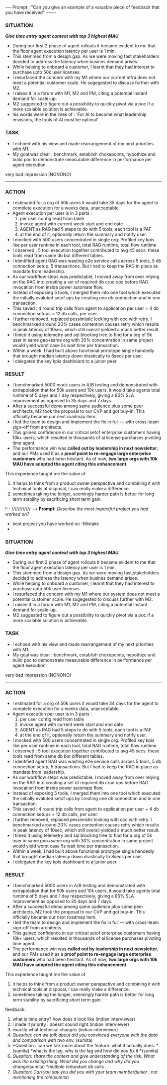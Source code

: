 

--- Prompt : "Can you give an example of a valuable piece of feedback that you have received" -----

### **SITUATION**
***Give time entry agent context with top 3 highest MAU***
- During our first 2 phase of agent rollouts it became evident to me that the floor agent execution latency per user is 1 min. 
- This stemmed from a design gap. As we were moving fast,stakeholders decided to address the latency when busines demand arises.  
- While helping to onboard a customer, I learnt that they had interest to purchase upto 50k user licenses.
- I resurfaced the concern with my M1 where our current infra does not meet a potential customer scale. He sugegested to discuss further with M2.
- I raised it in a forum with M1, M2 and PM, citing a potential instant demand for scale-up.
- M2 suggested to figure out a possibility to quickly pivot via a poc if a more scalable solution is achievable.
- his words were in the lines of : 'For AI to become what leadership envisions, the tools of AI must be optimal'

### **TASK**
- I echoed with his view and made rearrangement of my next priorities with M1. 
- My goal was clear :  benchmark, establish chokepoints, hypothize and build poc to demonstrate measurable difference in performance per agent execution.

<!-- I made it my goal to **reprioritize performance work** and **drive this scale bottleneck into the roadmap**, even if it meant challenging our agreed-upon plan. --> very bad impression (NONONO)
---

### **ACTION**
- I estimated for a org of 50k users it would take 35 days for the agent to complete execution for a weeks data, unacceptable.
- Agent execution per user is in 3 parts : 
    1. per user config read from table
    2. invoke agent with current week start and end date
    3. AGENT as RAG had 5 steps to do with 5 tools, each tool is a PAF.
    4. at the end of it, optionally return the summary and notify user.
- I mocked with 500 users concentrated in single org. Profiled key kpis like per user runtime in each tool, total RAG runtime, total flow runtime
- I observed : 5 tool execution together contributed to avg 45 secs. these tools read from same db but different tables.
- I identified agent RAG was wasting e2e service calls across 5 tools, 5 db connection setup, 5 transactions. But I had to keep the RAG in place as mandate from leadership.
-  As our workflow steps was predictable, I moved away from over relying on the RAG into creating a set of required db crud ops before RAG invocation from inside power automate flow.
- Instead of exposing 5 tools, I merged them into one tool which executed the initially evaluted setof ops by creating one db connection and in one transaction.
- This saved : 4 round trip calls from agent to application per user + 4 db connection setups + 12 db calls, per user.
- I further removed, replaced pessimistic locking with occ with retry. I benchmarked around 20% cases contention causes retry which results in peak latency of 10sec, which still overall yielded a much better result.
- I timed it using telemetry and sql blocking tree to find for a org of 5k user in same geo+same org with 30% concentration in same project would yield worst case 5s wait time per transaction.
- Within a week, I had built above functional prototype single handedly that brought median latency down drastically to 8secs per user. 
- I delegated the key kpis dashboard to a junior peer.

### **RESULT**
- I benchmarked 5000 mock users in A/B testing and demonstrated with extrapolation that for 50k users and 10k users, it would take agents total runtime of 5 days and 1 day respectively, giving a 85% SLA improvement as opposed to 35 days and 7 days. 
-  After a successful demo among same audience plus some peer architects, M2 took the proposal to our CVP and got buy-in. This officially became our next roadmap item.
- I led the team to design and implement the fix in full — with cross-team sign-off from architects. 
- This gained confidence in our critical setof enterprise customers having 10k+ users, which resulted in thousands of ai license purchases pivoting time agent.
- The performance win was **called out by leadership in next newsletter**, and our PMs used it as a **proof point to re-engage large enterprise customers** who had been hesitant. As of now, **two large orgs with 10k MAU have adopted the agent citing this enhancement**.

This experience taught me the value of
1. It helps to think from a product owner perspective and combining it with technical tools at disposal, I can really make a difference.
2. sometimes taking the longer, seemingly harder path is better for long term stability by sacrificing short term gain.


!-- //////////// -->
**Prompt:** *Describe the most impactful project you had worked on?*
- best project you have worked on
-Mistake 
-

### **SITUATION**
***Give time entry agent context with top 3 highest MAU***
- During our first 2 phase of agent rollouts it became evident to me that the floor agent execution latency per user is 1 min. 
- This stemmed from a design gap. As we were moving fast,stakeholders decided to address the latency when busines demand arises.  
- While helping to onboard a customer, I learnt that they had interest to purchase upto 50k user licenses.
- I resurfaced the concern with my M1 where our system does not meet a potential customer scale. He sugegested to discuss further with M2.
- I raised it in a forum with M1, M2 and PM, citing a potential instant demand for scale-up.
- M2 suggested to figure out a possibility to quickly pivot via a poc if a more scalable solution is achievable.

### **TASK**
- I echoed with his view and made rearrangement of my next priorities with M1. 
- My goal was clear :  benchmark, establish chokepoints, hypothize and build poc to demonstrate measurable difference in performance per agent execution.

<!-- I made it my goal to **reprioritize performance work** and **drive this scale bottleneck into the roadmap**, even if it meant challenging our agreed-upon plan. --> very bad impression (NONONO)
---

### **ACTION**
- I estimated for a org of 50k users it would take 34 days for the agent to complete execution for a weeks data, unacceptable.
- Agent execution per user is in 3 parts : 
    1. per user config read from table
    2. invoke agent with current week start and end date
    3. AGENT as RAG had 5 steps to do with 5 tools, each tool is a PAF.
    4. at the end of it, optionally return the summary and notify user.
- I mocked with 500 users concentrated in single org. Profiled key kpis like per user runtime in each tool, total RAG runtime, total flow runtime
- I observed : 5 tool execution together contributed to avg 45 secs. these tools read from same db but different tables.
- I identified agent RAG was wasting e2e service calls across 5 tools, 5 db connection setup, 5 transactions. But I had to keep the RAG in place as mandate from leadership.
-  As our workflow steps was predictable, I moved away from over relying on the RAG into creating a set of required db crud ops before RAG invocation from inside power automate flow.
- Instead of exposing 5 tools, I merged them into one tool which executed the initially evaluted setof ops by creating one db connection and in one transaction.
- This saved : 4 round trip calls from agent to application per user + 4 db connection setups + 12 db calls, per user.
- I further removed, replaced pessimistic locking with occ with retry. I benchmarked around 20% cases contention causes retry which results in peak latency of 10sec, which still overall yielded a much better result.
- I timed it using telemetry and sql blocking tree to find for a org of 5k user in same geo+same org with 30% concentration in same project would yield worst case 5s wait time per transaction.
- Within a week, I had built above functional prototype single handedly that brought median latency down drastically to 8secs per user. 
- I delegated the key kpis dashboard to a junior peer.

### **RESULT**
- I benchmarked 5000 users in A/B testing and demonstrated with extrapolation that for 50k users and 10k users, it would take agents total runtime of 5 days and 1 day respectively, giving a 85% SLA improvement as opposed to 35 days and 7 days. 
-  After a successful demo among same audience plus some peer architects, M2 took the proposal to our CVP and got buy-in. This officially became our next roadmap item.
- I led the team to design and implement the fix in full — with cross-team sign-off from architects. 
- This gained confidence in our critical setof enterprise customers having 10k+ users, which resulted in thousands of ai license purchases pivoting time agent.
- The performance win was **called out by leadership in next newsletter**, and our PMs used it as a **proof point to re-engage large enterprise customers** who had been hesitant. As of now, **two large orgs with 10k MAU have adopted the agent citing this enhancement**.

This experience taught me the value of
1. It helps to think from a product owner perspective and combining it with technical tools at disposal, I can really make a difference.
2. sometimes taking the longer, seemingly harder path is better for long term stability by sacrificing short term gain.






feedback:
1. what is time entry? how does it look like (indian interviewer)
2. i made it priority : doesnt sound right.(indian interviewer)
3. exactly what technical changes (indian interviewer)
4. *Question: can we talk about did you convinced everyone with the data and comparison with two env.* (sumita)
5. *Question : can we talk more about the feature. what it actually does. *(sumita)
*what is the lag. why is the lag and how did you fix it *(sumita)
6. *Question: share the context and give understanding of the risk. What was the existing thing. What did you change and why did you change*(sumita)
*multiple redundant db calls . 
7. *Question: Can you say you did you with your team member/junior . not mentioning the role*(sumita)

